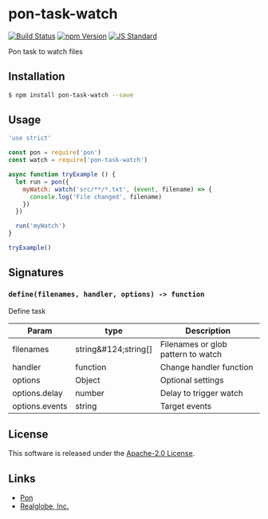pon-task-watch
==========

<!---
This file is generated by ape-tmpl. Do not update manually.
--->

<!-- Badge Start -->
<a name="badges"></a>

[![Build Status][bd_travis_com_shield_url]][bd_travis_com_url]
[![npm Version][bd_npm_shield_url]][bd_npm_url]
[![JS Standard][bd_standard_shield_url]][bd_standard_url]

[bd_repo_url]: https://github.com/realglobe-Inc/pon-task-watch
[bd_travis_url]: http://travis-ci.org/realglobe-Inc/pon-task-watch
[bd_travis_shield_url]: http://img.shields.io/travis/realglobe-Inc/pon-task-watch.svg?style=flat
[bd_travis_com_url]: http://travis-ci.com/realglobe-Inc/pon-task-watch
[bd_travis_com_shield_url]: https://api.travis-ci.com/realglobe-Inc/pon-task-watch.svg?token=aeFzCpBZebyaRijpCFmm
[bd_license_url]: https://github.com/realglobe-Inc/pon-task-watch/blob/master/LICENSE
[bd_codeclimate_url]: http://codeclimate.com/github/realglobe-Inc/pon-task-watch
[bd_codeclimate_shield_url]: http://img.shields.io/codeclimate/github/realglobe-Inc/pon-task-watch.svg?style=flat
[bd_codeclimate_coverage_shield_url]: http://img.shields.io/codeclimate/coverage/github/realglobe-Inc/pon-task-watch.svg?style=flat
[bd_gemnasium_url]: https://gemnasium.com/realglobe-Inc/pon-task-watch
[bd_gemnasium_shield_url]: https://gemnasium.com/realglobe-Inc/pon-task-watch.svg
[bd_npm_url]: http://www.npmjs.org/package/pon-task-watch
[bd_npm_shield_url]: http://img.shields.io/npm/v/pon-task-watch.svg?style=flat
[bd_standard_url]: http://standardjs.com/
[bd_standard_shield_url]: https://img.shields.io/badge/code%20style-standard-brightgreen.svg

<!-- Badge End -->


<!-- Description Start -->
<a name="description"></a>

Pon task to watch files

<!-- Description End -->


<!-- Overview Start -->
<a name="overview"></a>



<!-- Overview End -->


<!-- Sections Start -->
<a name="sections"></a>

<!-- Section from "doc/guides/01.Installation.md.hbs" Start -->

<a name="section-doc-guides-01-installation-md"></a>

Installation
-----

```bash
$ npm install pon-task-watch --save
```


<!-- Section from "doc/guides/01.Installation.md.hbs" End -->

<!-- Section from "doc/guides/02.Usage.md.hbs" Start -->

<a name="section-doc-guides-02-usage-md"></a>

Usage
---------

```javascript
'use strict'

const pon = require('pon')
const watch = require('pon-task-watch')

async function tryExample () {
  let run = pon({
    myWatch: watch('src/**/*.txt', (event, filename) => {
      console.log('File changed', filename)
    })
  })

  run('myWatch')
}

tryExample()

```


<!-- Section from "doc/guides/02.Usage.md.hbs" End -->

<!-- Section from "doc/guides/03.Signature.md.hbs" Start -->

<a name="section-doc-guides-03-signature-md"></a>

Signatures
---------


### `define(filenames, handler, options) -> function`

Define task

| Param | type | Description |
| ---- | --- | ----------- |
| filenames | string&amp;#124;string[] |  Filenames or glob pattern to watch |
| handler | function |  Change handler function |
| options | Object |  Optional settings |
| options.delay | number |  Delay to trigger watch |
| options.events | string |  Target events |



<!-- Section from "doc/guides/03.Signature.md.hbs" End -->


<!-- Sections Start -->


<!-- LICENSE Start -->
<a name="license"></a>

License
-------
This software is released under the [Apache-2.0 License](https://github.com/realglobe-Inc/pon-task-watch/blob/master/LICENSE).

<!-- LICENSE End -->


<!-- Links Start -->
<a name="links"></a>

Links
------

+ [Pon][pon_url]
+ [Realglobe, Inc.][realglobe,_inc__url]

[pon_url]: https://github.com/realglobe-Inc/pon
[realglobe,_inc__url]: http://realglobe.jp

<!-- Links End -->
